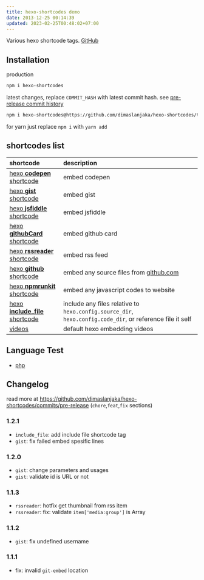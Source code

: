 ```yaml
---
title: hexo-shortcodes demo
date: 2013-12-25 00:14:39
updated: 2023-02-25T00:48:02+07:00
---
```


Various hexo shortcode tags. [GitHub](https://github.com/dimaslanjaka/hexo-shortcodes)

## Installation
production
```bash
npm i hexo-shortcodes
```
latest changes, replace `COMMIT_HASH` with latest commit hash. see [pre-release commit history](https://github.com/dimaslanjaka/hexo-shortcodes/commits/pre-release)
```bash
npm i hexo-shortcodes@https://github.com/dimaslanjaka/hexo-shortcodes/tarball/COMMIT_HASH
```
for yarn just replace `npm i` with `yarn add`

## shortcodes list
| shortcode | description |
| :--- | :--- |
| [hexo **codepen** shortcode](/docs/hexo-shortcodes/codepen) | embed codepen |
| [hexo **gist** shortcode](/docs/hexo-shortcodes/gist) | embed gist |
| [hexo **jsfiddle** shortcode](/docs/hexo-shortcodes/jsfiddle) | embed jsfiddle |
| [hexo **githubCard** shortcode](/docs/hexo-shortcodes/githubCard) | embed github card |
| [hexo **rssreader** shortcode](/docs/hexo-shortcodes/rssreader) | embed rss feed |
| [hexo **github** shortcode](/docs/hexo-shortcodes/github) | embed any source files from [github.com](https://github.com) |
| [hexo **npmrunkit** shortcode](/docs/hexo-shortcodes/npmrunkit) | embed any javascript codes to website |
| [hexo **include_file** shortcode](/docs/hexo-shortcodes/include_file) | include any files relative to `hexo.config.source_dir`, `hexo.config.code_dir`, or reference file it self |
| [videos](/docs/hexo-shortcodes/videos) | default hexo embedding videos |

## Language Test

- [php](/docs/hexo-shortcodes/lang/php)

## Changelog
read more at https://github.com/dimaslanjaka/hexo-shortcodes/commits/pre-release (`chore`,`feat`,`fix` sections)
### 1.2.1
- `include_file`: add include file shortcode tag
- `gist`: fix failed embed spesific lines
### 1.2.0
- `gist`: change parameters and usages
- `gist`: validate id is URL or not
### 1.1.3
- `rssreader`: hotfix get thumbnail from rss item
- `rssreader`: fix: validate `item['media:group']` is Array
### 1.1.2
- `gist`: fix undefined username
### 1.1.1
- fix: invalid `git-embed` location